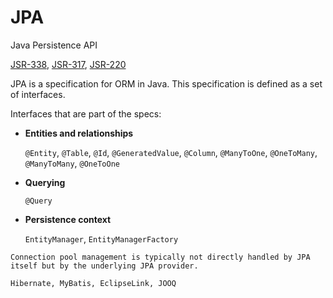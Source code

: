 # JPA

Java Persistence API

[JSR-338](https://jcp.org/en/jsr/detail?id=338), [JSR-317](https://jcp.org/en/jsr/detail?id=317), [JSR-220](https://jcp.org/en/jsr/detail?id=220)

JPA is a specification for ORM in Java. This specification is defined as a set of interfaces.

Interfaces that are part of the specs:

* **Entities and relationships**
  
  `@Entity`, `@Table`, `@Id`, `@GeneratedValue`, `@Column`, `@ManyToOne`, `@OneToMany`, `@ManyToMany`, `@OneToOne`

* **Querying**

  `@Query`

* **Persistence context**

  `EntityManager`, `EntityManagerFactory`

```admonish note title="Connection pool management"
Connection pool management is typically not directly handled by JPA itself but by the underlying JPA provider.
```

~~~admonish example
Hibernate, MyBatis, EclipseLink, JOOQ
~~~
